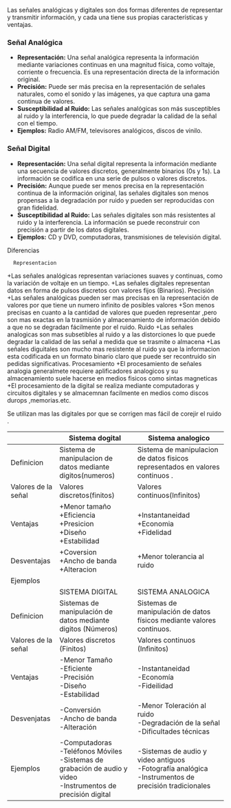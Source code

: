 Las señales analógicas y digitales son dos formas diferentes de representar y transmitir información, y cada una tiene sus propias características y ventajas.

### Señal Analógica

- **Representación:** Una señal analógica representa la información mediante variaciones continuas en una magnitud física, como voltaje, corriente o frecuencia. Es una representación directa de la información original.
- **Precisión:** Puede ser más precisa en la representación de señales naturales, como el sonido y las imágenes, ya que captura una gama continua de valores.
- **Susceptibilidad al Ruido:** Las señales analógicas son más susceptibles al ruido y la interferencia, lo que puede degradar la calidad de la señal con el tiempo.
- **Ejemplos:** Radio AM/FM, televisores analógicos, discos de vinilo.

### Señal Digital

- **Representación:** Una señal digital representa la información mediante una secuencia de valores discretos, generalmente binarios (0s y 1s). La información se codifica en una serie de pulsos o valores discretos.
- **Precisión:** Aunque puede ser menos precisa en la representación continua de la información original, las señales digitales son menos propensas a la degradación por ruido y pueden ser reproducidas con gran fidelidad.
- **Susceptibilidad al Ruido:** Las señales digitales son más resistentes al ruido y la interferencia. La información se puede reconstruir con precisión a partir de los datos digitales.
- **Ejemplos:** CD y DVD, computadoras, transmisiones de televisión digital.

Diferencias

	  Representacion
+Las señales analógicas representan variaciones suaves y continuas, como la variación de  voltaje en un tiempo.
+Las señales digitales representan datos en forma de pulsos discretos con valores fijos (Binarios).
	  Precisión
+Las señales analógicas pueden ser mas precisas en la representación de valores por que tiene un numero infinito de posibles valores
+Son menos precisas en cuanto a la cantidad de valores que pueden representar ,pero son mas exactas en la trasmisión y almacenamiento de información debido a que no se degradan fácilmente por el ruido.
	   Ruido
+Las señales analogicas son mas subsetibles al ruido y a las distorciones lo que puede degradar la calidad de las señal a medida que se trasmite o almacena
+Las señales diguitales son mucho mas resistente al ruido ya que la informacion esta codificada en un formato binario claro que puede ser recontruido sin pedidas significativas.
		Procesamiento
+El procesamiento de señales analogia generalmete requiere aplificadores analogicos y su almacenamiento suele hacerse en medios fisicos como sintas magneticas
+El procesamiento de la digital se realiza mediante computadoras y circuitos digitales y se almacemnan facilmente en medios como discos durops ,memorias.etc.


Se utilizan mas las digitales por que se corrigen mas fácil de corejir el ruido .

|                     | Sistema dogital                                                                                                      | Sistema analogico                                                                                        |
| ------------------- | -------------------------------------------------------------------------------------------------------------------- | -------------------------------------------------------------------------------------------------------- |
| Definicion          | Sistema de manipulacion de datos mediante digitos(numeros)                                                           | Sistema de manipulacion de datos fisicos representados en valores continuos .                            |
| Valores de la señal | Valores discretos(finitos)                                                                                           | Valores continuos(Infinitos)                                                                             |
| Ventajas            | +Menor tamaño<br>+Eficiencia<br>+Presicion<br>+Diseño<br>+Estabilidad                                                | +Instantaneidad<br>+Economia<br>+Fidelidad                                                               |
| Desventajas         | +Coversion<br>+Ancho de banda<br>+Alteracion                                                                         | +Menor tolerancia al ruido                                                                               |
| Ejemplos            |                                                                                                                      |                                                                                                          |
|                     | SISTEMA DIGITAL                                                                                                      | SISTEMA ANALOGICA                                                                                        |
| Definicion          | Sistemas de manipulación de datos mediante digitos (Números)                                                         | Sistemas de manipulación de datos físicos mediante valores continuos.                                    |
| Valores de la señal | Valores discretos (Finitos)                                                                                          | Valores continuos (Infinitos)                                                                            |
| Ventajas            | -Menor Tamaño<br>-Eficiente<br>-Precisión<br>-Diseño<br>-Estabilidad                                                 | -Instantaneidad<br>-Economía <br>-Fideilidad                                                             |
| Desvenjatas         | -Conversión<br>-Ancho de banda<br>-Alteración                                                                        | -Menor Toleración al ruido<br>-Degradación de la señal<br>-Dificultades técnicas                         |
| Ejemplos            | -Computadoras<br>-Teléfonos Móviles<br>-Sistemas de grabación de audio y video<br>-Instrumentos de precisión digital | -Sistemas de audio y video antiguos<br>-Fotografía analógica<br>-Instrumentos de precisión tradicionales |
		